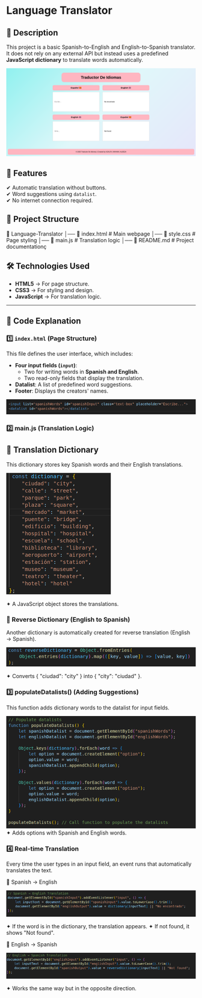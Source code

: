 # Language Translator  


## 📌 Description  
This project is a basic Spanish-to-English and English-to-Spanish translator. It does not rely on any external API but instead uses a predefined **JavaScript dictionary** to translate words automatically.  

![Home](home.png)


## 🚀 Features  
✔ Automatic translation without buttons.  
✔ Word suggestions using `datalist`.  
✔ No internet connection required.  


## 📂 Project Structure  
📁 Language-Translator
│── 📄 index.html # Main webpage
│── 📄 style.css # Page styling
│── 📄 main.js # Translation logic
│── 📄 README.md # Project documentationç


## 🛠 Technologies Used  
- **HTML5** → For page structure.  
- **CSS3** → For styling and design.  
- **JavaScript** → For translation logic.  

---

## 📜 Code Explanation  

### **1️⃣ `index.html` (Page Structure)**  
This file defines the user interface, which includes:  
- **Four input fields (`input`)**:  
  - Two for writing words in **Spanish and English**.  
  - Two read-only fields that display the translation.  
- **Datalist**: A list of predefined word suggestions.  
- **Footer**: Displays the creators' names.  

![htmlList](htmllist.png)


### **2️⃣ main.js (Translation Logic)**  

## 📖 Translation Dictionary
This dictionary stores key Spanish words and their English translations.

![Dictionary](diccionario.png)



✦ A JavaScript object stores the translations.

### 📖 Reverse Dictionary (English to Spanish)

Another dictionary is automatically created for reverse translation (English → Spanish).

![ReverseDictionary](reversedictionary.png)

✦ Converts { "ciudad": "city" } into { "city": "ciudad" }.

### 3️⃣ populateDatalists() (Adding Suggestions)

This function adds dictionary words to the datalist for input fields.

![PopulateDatalist](datalist.png)
✦ Adds options with Spanish and English words.

### 4️⃣ Real-time Translation

Every time the user types in an input field, an event runs that automatically translates the text.

📖 Spanish → English  

![Spanishenglish](spanishenglish.png)

✦ If the word is in the dictionary, the translation appears.
✦ If not found, it shows "Not found".

📖 English → Spanish

![Englishspanish](englishspanish.png)

✦ Works the same way but in the opposite direction.


